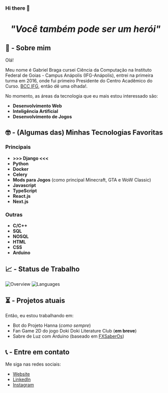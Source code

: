 ### Hi there 👋

<!--
**GabrielOBraga/GabrielOBraga** is a ✨ _special_ ✨ repository because its `README.md` (this file) appears on your GitHub profile.

Here are some ideas to get you started:

- 🔭 I’m currently working on ...
- 🌱 I’m currently learning ...
- 👯 I’m looking to collaborate on ...
- 🤔 I’m looking for help with ...
- 💬 Ask me about ...
- 📫 How to reach me: ...
- 😄 Pronouns: ...
- ⚡ Fun fact: ...


📌 - [English version](https://github.com/InfiniteMarcus/Infinitemarcus/blob/main/README.md)

-->


<h1 align="center">
  <p><i>"Você também pode ser um herói"</i></p>
</h1>

## 🤔 - Sobre mim

Olá!

Meu nome é Gabriel Braga cursei Ciência da Computação na Instituto Federal de Goias - Campus Anápolis (IFG-Anápolis), entrei na primeira turma em 2016, onde fui primeiro Presidente do Centro Acadêmico do Curso. [BCC IFG](https://bcc.ifg.edu.br/), então dê uma olhada!.

No momento, as áreas da tecnologia que eu mais estou interessado são:
* **Desenvolvimento Web**
* **Inteligência Artificial**
* **Desenvolvimento de Jogos**

## 🤓 - (Algumas das) Minhas Tecnologias Favoritas

### Principais
* **>>> Django <<<**
* **Python**
* **Docker**
* **Celery**
* **Mods para Jogos** (como principal Minecraft, GTA e WoW Classic)
* **Javascript**
* **TypeScript**
* **React.js**
* **Next.js**


### Outras
* **C/C++**
* **SQL**
* **NOSQL**
* **HTML**
* **CSS**
* **Arduino**

## 📈 - Status de Trabalho

![Overview](https://github.com/GabrielOBraga/github-stats-transparent/blob/output/generated/overview.svg)
![Languages](https://github.com/GabrielOBraga/github-stats-transparent/blob/output/generated/languages.svg)

## ⏳ - Projetos atuais

Então, eu estou trabalhando em:

* Bot do Projeto Hanna (*como sempre*)
* Fan Game 2D do jogo Doki Doki Literature Club (**em breve**)
* Sabre de Luz com Arduino (baseado em [FXSaberOs](https://github.com/Protonerd/FX-SaberOS))

## 📞 - Entre em contato

Me siga nas redes sociais:

* [Website](https://www.marcusnatrielli.com/)
* [LinkedIn](https://www.linkedin.com/in/gabriel-oliveira-braga)
* [Instagram](https://www.instagram.com/gob.system/)
